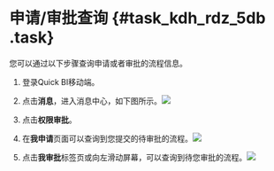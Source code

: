 # 申请/审批查询 {#task_kdh_rdz_5db .task}

您可以通过以下步骤查询申请或者审批的流程信息。

1.  登录Quick BI移动端。
2.  点击**消息**，进入消息中心，如下图所示。![](http://static-aliyun-doc.oss-cn-hangzhou.aliyuncs.com/assets/img/9185/15604786311609_zh-CN.png)


3.  点击**权限审批**。
4.  在**我申请**页面可以查询到您提交的待审批的流程。![](http://static-aliyun-doc.oss-cn-hangzhou.aliyuncs.com/assets/img/9185/156047863137978_zh-CN.png)


5.  点击**我审批**标签页或向左滑动屏幕，可以查询到待您审批的流程。![](http://static-aliyun-doc.oss-cn-hangzhou.aliyuncs.com/assets/img/9185/156047863137979_zh-CN.png)



